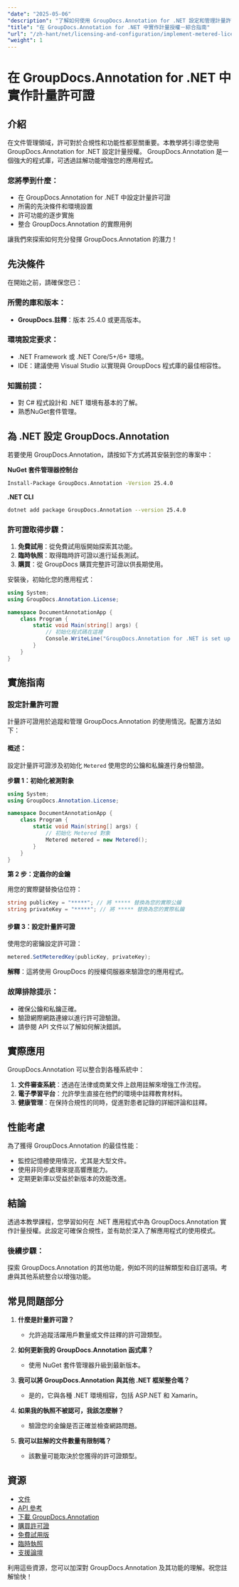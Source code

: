 ```yaml
---
"date": "2025-05-06"
"description": "了解如何使用 GroupDocs.Annotation for .NET 設定和管理計量許可證，確保合規性和最佳功能。"
"title": "在 GroupDocs.Annotation for .NET 中實作計量授權－綜合指南"
"url": "/zh-hant/net/licensing-and-configuration/implement-metered-license-groupdocs-annotation-net/"
"weight": 1
---
```


# 在 GroupDocs.Annotation for .NET 中實作計量許可證

## 介紹

在文件管理領域，許可對於合規性和功能性都至關重要。本教學將引導您使用 GroupDocs.Annotation for .NET 設定計量授權。 GroupDocs.Annotation 是一個強大的程式庫，可透過註解功能增強您的應用程式。

### 您將學到什麼：
- 在 GroupDocs.Annotation for .NET 中設定計量許可證
- 所需的先決條件和環境設置
- 許可功能的逐步實施
- 整合 GroupDocs.Annotation 的實際用例

讓我們來探索如何充分發揮 GroupDocs.Annotation 的潛力！

## 先決條件

在開始之前，請確保您已：

### 所需的庫和版本：
- **GroupDocs.註釋**：版本 25.4.0 或更高版本。

### 環境設定要求：
- .NET Framework 或 .NET Core/5+/6+ 環境。
- IDE：建議使用 Visual Studio 以實現與 GroupDocs 程式庫的最佳相容性。

### 知識前提：
- 對 C# 程式設計和 .NET 環境有基本的了解。
- 熟悉NuGet套件管理。

## 為 .NET 設定 GroupDocs.Annotation

若要使用 GroupDocs.Annotation，請按如下方式將其安裝到您的專案中：

**NuGet 套件管理器控制台**
```bash
Install-Package GroupDocs.Annotation -Version 25.4.0
```

**.NET CLI**
```bash
dotnet add package GroupDocs.Annotation --version 25.4.0
```

### 許可證取得步驟：
1. **免費試用**：從免費試用版開始探索其功能。
2. **臨時執照**：取得臨時許可證以進行延長測試。
3. **購買**：從 GroupDocs 購買完整許可證以供長期使用。

安裝後，初始化您的應用程式：

```csharp
using System;
using GroupDocs.Annotation.License;

namespace DocumentAnnotationApp {
    class Program {
        static void Main(string[] args) {
            // 初始化程式碼在這裡
            Console.WriteLine("GroupDocs.Annotation for .NET is set up!");
        }
    }
}
```

## 實施指南

### 設定計量許可證

計量許可證用於追蹤和管理 GroupDocs.Annotation 的使用情況。配置方法如下：

#### 概述：
設定計量許可證涉及初始化 `Metered` 使用您的公鑰和私鑰進行身份驗證。

**步驟 1：初始化被測對象**

```csharp
using System;
using GroupDocs.Annotation.License;

namespace DocumentAnnotationApp {
    class Program {
        static void Main(string[] args) {
            // 初始化 Metered 對象
            Metered metered = new Metered();
        }
    }
}
```

**第 2 步：定義你的金鑰**

用您的實際鍵替換佔位符：

```csharp
string publicKey = "*****"; // 將 ***** 替換為您的實際公鑰
string privateKey = "*****"; // 將 ***** 替換為您的實際私鑰
```

#### 步驟 3：設定計量許可證

使用您的密鑰設定許可證：

```csharp
metered.SetMeteredKey(publicKey, privateKey);
```

**解釋**：這將使用 GroupDocs 的授權伺服器來驗證您的應用程式。

### 故障排除提示：
- 確保公鑰和私鑰正確。
- 驗證網際網路連線以進行許可證驗證。
- 請參閱 API 文件以了解如何解決錯誤。

## 實際應用

GroupDocs.Annotation 可以整合到各種系統中：

1. **文件審查系統**：透過在法律或商業文件上啟用註解來增強工作流程。
2. **電子學習平台**：允許學生直接在他們的環境中註釋教育材料。
3. **健康管理**：在保持合規性的同時，促進對患者記錄的詳細評論和註釋。

## 性能考慮

為了獲得 GroupDocs.Annotation 的最佳性能：
- 監控記憶體使用情況，尤其是大型文件。
- 使用非同步處理來提高響應能力。
- 定期更新庫以受益於新版本的效能改進。

## 結論

透過本教學課程，您學習如何在 .NET 應用程式中為 GroupDocs.Annotation 實作計量授權。此設定可確保合規性，並有助於深入了解應用程式的使用模式。

### 後續步驟：
探索 GroupDocs.Annotation 的其他功能，例如不同的註解類型和自訂選項。考慮與其他系統整合以增強功能。

## 常見問題部分

1. **什麼是計量許可證？**
   - 允許追蹤活躍用戶數量或文件註釋的許可證類型。

2. **如何更新我的 GroupDocs.Annotation 函式庫？**
   - 使用 NuGet 套件管理器升級到最新版本。

3. **我可以將 GroupDocs.Annotation 與其他 .NET 框架整合嗎？**
   - 是的，它與各種 .NET 環境相容，包括 ASP.NET 和 Xamarin。

4. **如果我的執照不被認可，我該怎麼辦？**
   - 驗證您的金鑰是否正確並檢查網路問題。

5. **我可以註解的文件數量有限制嗎？**
   - 該數量可能取決於您獲得的許可證類型。

## 資源
- [文件](https://docs.groupdocs.com/annotation/net/)
- [API 參考](https://reference.groupdocs.com/annotation/net/)
- [下載 GroupDocs.Annotation](https://releases.groupdocs.com/annotation/net/)
- [購買許可證](https://purchase.groupdocs.com/buy)
- [免費試用版](https://releases.groupdocs.com/annotation/net/)
- [臨時執照](https://purchase.groupdocs.com/temporary-license/)
- [支援論壇](https://forum.groupdocs.com/c/annotation/)

利用這些資源，您可以加深對 GroupDocs.Annotation 及其功能的理解。祝您註解愉快！